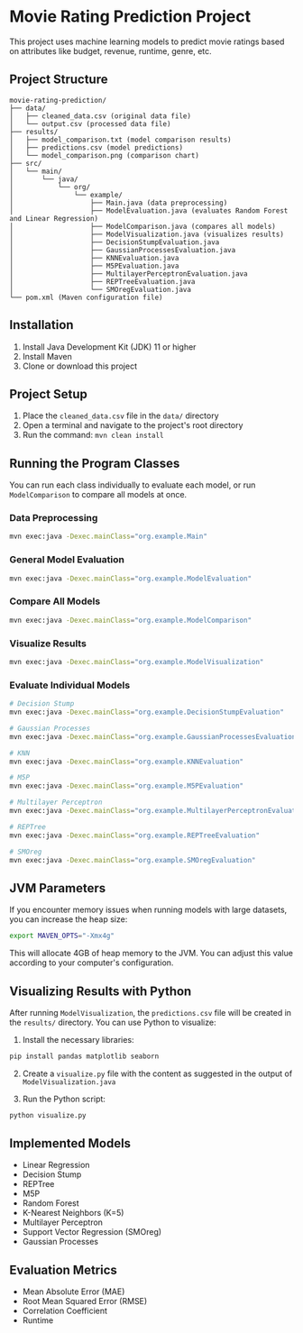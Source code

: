 # Movie Rating Prediction Project

This project uses machine learning models to predict movie ratings based on attributes like budget, revenue, runtime, genre, etc.

## Project Structure

```
movie-rating-prediction/
├── data/
│   ├── cleaned_data.csv (original data file)
│   └── output.csv (processed data file)
├── results/
│   ├── model_comparison.txt (model comparison results)
│   ├── predictions.csv (model predictions)
│   └── model_comparison.png (comparison chart)
├── src/
│   └── main/
│       └── java/
│           └── org/
│               └── example/
│                   ├── Main.java (data preprocessing)
│                   ├── ModelEvaluation.java (evaluates Random Forest and Linear Regression)
│                   ├── ModelComparison.java (compares all models)
│                   ├── ModelVisualization.java (visualizes results)
│                   ├── DecisionStumpEvaluation.java
│                   ├── GaussianProcessesEvaluation.java
│                   ├── KNNEvaluation.java
│                   ├── M5PEvaluation.java
│                   ├── MultilayerPerceptronEvaluation.java
│                   ├── REPTreeEvaluation.java
│                   └── SMOregEvaluation.java
└── pom.xml (Maven configuration file)
```

## Installation

1. Install Java Development Kit (JDK) 11 or higher
2. Install Maven
3. Clone or download this project

## Project Setup

1. Place the `cleaned_data.csv` file in the `data/` directory
2. Open a terminal and navigate to the project's root directory
3. Run the command: `mvn clean install`

## Running the Program Classes

You can run each class individually to evaluate each model, or run `ModelComparison` to compare all models at once.

### Data Preprocessing

```bash
mvn exec:java -Dexec.mainClass="org.example.Main"
```

### General Model Evaluation

```bash
mvn exec:java -Dexec.mainClass="org.example.ModelEvaluation"
```

### Compare All Models

```bash
mvn exec:java -Dexec.mainClass="org.example.ModelComparison"
```

### Visualize Results

```bash
mvn exec:java -Dexec.mainClass="org.example.ModelVisualization"
```

### Evaluate Individual Models

```bash
# Decision Stump
mvn exec:java -Dexec.mainClass="org.example.DecisionStumpEvaluation"

# Gaussian Processes
mvn exec:java -Dexec.mainClass="org.example.GaussianProcessesEvaluation"

# KNN
mvn exec:java -Dexec.mainClass="org.example.KNNEvaluation"

# M5P
mvn exec:java -Dexec.mainClass="org.example.M5PEvaluation"

# Multilayer Perceptron
mvn exec:java -Dexec.mainClass="org.example.MultilayerPerceptronEvaluation"

# REPTree
mvn exec:java -Dexec.mainClass="org.example.REPTreeEvaluation"

# SMOreg
mvn exec:java -Dexec.mainClass="org.example.SMOregEvaluation"
```

## JVM Parameters

If you encounter memory issues when running models with large datasets, you can increase the heap size:

```bash
export MAVEN_OPTS="-Xmx4g"
```

This will allocate 4GB of heap memory to the JVM. You can adjust this value according to your computer's configuration.

## Visualizing Results with Python

After running `ModelVisualization`, the `predictions.csv` file will be created in the `results/` directory. You can use Python to visualize:

1. Install the necessary libraries:
```bash
pip install pandas matplotlib seaborn
```

2. Create a `visualize.py` file with the content as suggested in the output of `ModelVisualization.java`

3. Run the Python script:
```bash
python visualize.py
```

## Implemented Models

- Linear Regression
- Decision Stump
- REPTree
- M5P
- Random Forest
- K-Nearest Neighbors (K=5)
- Multilayer Perceptron
- Support Vector Regression (SMOreg)
- Gaussian Processes

## Evaluation Metrics

- Mean Absolute Error (MAE)
- Root Mean Squared Error (RMSE)
- Correlation Coefficient
- Runtime